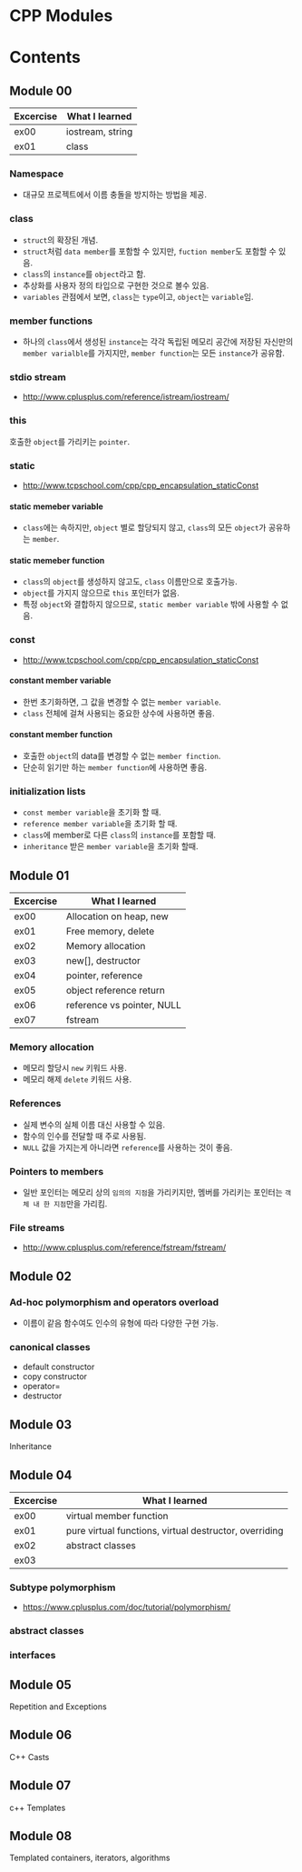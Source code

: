 # CPP Modules

# Contents

## Module 00
| Excercise | What I learned |
|-|-|
| ex00 | iostream, string |
| ex01 | class |

### Namespace
 - 대규모 프로젝트에서 이름 충돌을 방지하는 방법을 제공.

### class
 - `struct`의 확장된 개념.  
 - `struct`처럼 `data member`를 포함할 수 있지만, `fuction member`도 포함할 수 있음.
 - `class`의 `instance`를 `object`라고 함.
 - 추상화를 사용자 정의 타입으로 구현한 것으로 볼수 있음.
 - `variables` 관점에서 보면, `class`는 `type`이고, `object`는 `variable`임.

### member functions
 - 하나의 `class`에서 생성된 `instance`는 각각 독립된 메모리 공간에 저장된 자신만의 `member varialble`를 가지지만, `member function`는 모든 `instance`가 공유함.

### stdio stream
 - http://www.cplusplus.com/reference/istream/iostream/

### this
호출한 `object`를 가리키는 `pointer`.

### static
 - http://www.tcpschool.com/cpp/cpp_encapsulation_staticConst
#### static memeber variable
 - `class`에는 속하지만, `object` 별로 할당되지 않고, `class`의 모든 `object`가 공유하는 `member`.
#### static memeber function
 - `class`의 `object`를 생성하지 않고도, `class` 이름만으로 호출가능.
 - `object`를 가지지 않으므로 `this` 포인터가 없음.
 - 특정 `object`와 결합하지 않으므로, `static member variable` 밖에 사용할 수 없음.

### const
 - http://www.tcpschool.com/cpp/cpp_encapsulation_staticConst
#### constant member variable
 - 한번 초기화하면, 그 값을 변경할 수 없는 `member variable`.
 - `class` 전체에 걸쳐 사용되는 중요한 상수에 사용하면 좋음.
#### constant member function
 - 호출한 `object`의 data를 변경할 수 없는 `member finction`.
 - 단순히 읽기만 하는 `member function`에 사용하면 좋음.

### initialization lists
 - `const member variable`을 초기화 할 때.
 - `reference member variable`을 초기화 할 때.
 - `class`에 member로 다른 `class`의 `instance`를 포함할 때.
 - `inheritance` 받은 `member variable`을 초기화 할때.

## Module 01
| Excercise | What I learned |
|-|-|
| ex00 | Allocation on heap, new |
| ex01 | Free memory, delete |
| ex02 | Memory allocation |
| ex03 | new[], destructor |
| ex04 | pointer, reference |
| ex05 | object reference return |
| ex06 | reference vs pointer, NULL |
| ex07 | fstream |

### Memory allocation
 - 메모리 할당시 `new` 키워드 사용.
 - 메모리 해제 `delete` 키워드 사용.

### References
 - 실제 변수의 실체 이름 대신 사용할 수 있음.
 - 함수의 인수를 전달할 때 주로 사용됨.
 - `NULL` 값을 가지는게 아니라면 `reference`를 사용하는 것이 좋음.

### Pointers to members
 - 일반 포인터는 메모리 상의 `임의의 지점`을 가리키지만, 멤버를 가리키는 포인터는 `객체 내 한 지점`만을 가리킴.

### File streams
 - http://www.cplusplus.com/reference/fstream/fstream/


## Module 02
### Ad-hoc polymorphism and operators overload
 - 이름이 같음 함수여도 인수의 유형에 따라 다양한 구현 가능.

### canonical classes
 - default constructor
 - copy constructor
 - operator=
 - destructor

## Module 03
Inheritance

## Module 04
| Excercise | What I learned |
|-|-|
| ex00 | virtual member function |
| ex01 | pure virtual functions, virtual destructor, overriding |
| ex02 | abstract classes |
| ex03 |  |

### Subtype polymorphism
 - https://www.cplusplus.com/doc/tutorial/polymorphism/
### abstract classes
### interfaces

## Module 05
Repetition and Exceptions
## Module 06
C++ Casts
## Module 07
c++ Templates
## Module 08
Templated containers, iterators, algorithms



